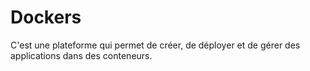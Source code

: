 # Dockers

C'est une plateforme qui permet de créer, de déployer et de gérer des applications dans des conteneurs.
